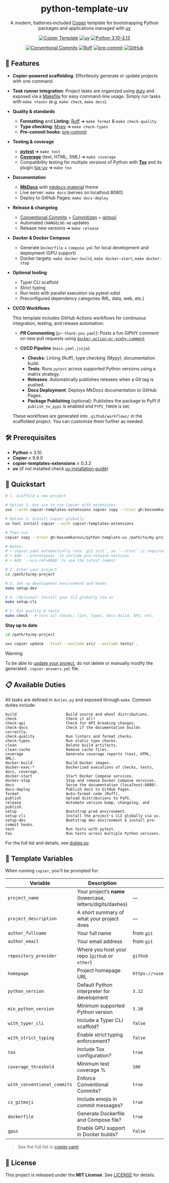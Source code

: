 <div align="center">

# python-template-uv

A modern, batteries‑included [Copier](https://github.com/copier-org/copier) template for bootstrapping Python packages and applications managed with [uv](https://github.com/Astral-Projects/uv)

[![Copier Template](https://img.shields.io/badge/copier-9.6.0-blue.svg)](https://copier.readthedocs.io/)
[![uv](https://img.shields.io/endpoint?url=https://raw.githubusercontent.com/astral-sh/uv/main/assets/badge/v0.json)](https://github.com/astral-sh/uv)
[![Python 3.10–3.13](https://img.shields.io/badge/python-3.10%20|%203.11%20|%203.12%20|%203.13-blue.svg)]()

[![Conventional Commits](https://img.shields.io/badge/Conventional%20Commits-1.0.0-%23FE5196?logo=conventionalcommits&logoColor=white)](https://conventionalcommits.org)
[![Ruff](https://img.shields.io/endpoint?url=https://raw.githubusercontent.com/astral-sh/ruff/main/assets/badge/v2.json)](https://github.com/astral-sh/ruff)
[![pre-commit](https://img.shields.io/badge/pre--commit-enabled-brightgreen?logo=pre-commit)](https://github.com/pre-commit/pre-commit)
[![GitHub](https://img.shields.io/github/license/bassemkaroui/python-template-uv)](https://github.com/bassemkaroui/python-template-uv/blob/main/LICENSE)

</div>

## 🚀 Features

- **Copier-powered scaffolding**:
  Effortlessly generate or update projects with one command.

- **Task runner integration**:
  Project tasks are organized using [duty](https://github.com/pawamoy/duty) and exposed via a [Makefile](https://github.com/bassemkaroui/python-template-uv/blob/main/template/Makefile.jinja) for easy command-line usage.
  Simply run tasks with `make <task>` (e.g. `make check`, `make docs`).

- **Quality & standards**

  - **Formatting** and **Linting**: [Ruff](https://github.com/astral-sh/ruff) ➜ `make format` & `make check-quality`
  - **Type checking**: [Mypy](https://github.com/python/mypy) ➜ `make check-types`
  - **Pre-commit hooks**: [pre-commit](https://pre-commit.com/)

- **Testing & coverage**

  - [**pytest**](https://github.com/pytest-dev/pytest) ➜ `make test`
  - [**Coverage**](https://github.com/nedbat/coveragepy) (text, HTML, XML) ➜ `make coverage`
  - Compatibility testing for multiple versions of Python with [**Tox**](https://github.com/tox-dev/tox) and its plugin [tox-uv](https://github.com/tox-dev/tox-uv) ➜ `make tox`

- **Documentation**

  - [**MkDocs**](https://github.com/mkdocs/mkdocs) with [mkdocs-material](https://github.com/squidfunk/mkdocs-material) theme
  - Live server: `make docs` (serves on localhost:8080)
  - Deploy to GitHub Pages: `make docs-deploy`

- **Release & changelog**

  - [Conventional Commits](https://www.conventionalcommits.org/) + [Commitizen](https://github.com/commitizen-tools/commitizen) + [gitmoji](https://github.com/ljnsn/cz-conventional-gitmoji)
  - Automated `CHANGELOG.md` updates
  - Release new versions ➜ `make release`

- **Docker & Docker Compose**

  - Generate `Dockerfile` + `compose.yml` for local development and deployment (GPU support)
  - Docker targets: `make docker-build`, `make docker-start`, `make docker-stop`

- **Optional tooling**

  - Typer CLI scaffold
  - Strict typing
  - Run tests with parallel execution via pytest-xdist
  - Preconfigured dependency categories (ML, data, web, etc.)

- **CI/CD Workflows**

  This template includes GitHub Actions workflows for continuous integration, testing, and release automation:

  - **PR Commenting** (`pr-thank-you.yaml`): Posts a fun GIPHY comment on new pull requests using [`docker-action-pr-giphy-comment`](https://github.com/bassemkaroui/docker-action-pr-giphy-comment)

  - **CI/CD Pipeline** (`main.yaml.jinja`):
    - **Checks**: Linting (Ruff), type checking (Mypy), documentation build.
    - **Tests**: Runs `pytest` across supported Python versions using a matrix strategy.
    - **Releases**: Automatically publishes releases when a Git tag is pushed.
    - **Docs Deployment**: Deploys MkDocs documentation to GitHub Pages.
    - **Package Publishing** (optional): Publishes the package to PyPI if `publish_to_pypi` is enabled and `PYPI_TOKEN` is set.

  These workflows are generated into `.github/workflows/` in the scaffolded project. You can customize them further as needed.

## 🛠 Prerequisites

- **Python** ≥ 3.10
- **Copier** ≥ 9.9.0
- **copier-templates-extensions** ≥ 0.3.2
- **uv** (if not installed check [uv installation guide](https://docs.astral.sh/uv/getting-started/installation/))

## 🎉 Quickstart

```bash
# 1. Scaffold a new project

# Option 1: Use uvx to run Copier with extensions
uvx --with copier-templates-extensions copier copy --trust gh:bassemkaroui/python-template-uv /path/to/my-project

# Option 2: Install Copier globally
uv tool install copier --with copier-templates-extensions

# Then run
copier copy --trust gh:bassemkaroui/python-template-uv /path/to/my-project

# Notes:
# • copier.yaml automatically runs `git init`, so `--trust` is required
# • Add `--prereleases` to include pre-release versions
# • Add `--vcs-ref=HEAD` to use the latest commit

# 2. Enter your project
cd /path/to/my-project

# 3. Set up development environment and hooks
make setup-dev

# 4. (Optional) Install your CLI globally via uv
make setup-cli

# 5. Run quality & tests
make check   # runs all checks: lint, types, docs build, API, etc.
```

**Stay up to date**

```bash
cd /path/to/my-project

uvx copier update --trust --exclude src/ --exclude tests/ .
```

> [!WARNING]
> To be able to [update your project](https://copier.readthedocs.io/en/stable/updating/), do not delete or manually modify the generated `.copier-answers.yml` file.

## 📋 Available Duties

All tasks are defined in `duties.py` and exposed through `make`. Common duties include:

```
build                      Build source and wheel distributions.
check                      Check it all!
check-api                  Check for API breaking changes.
check-docs                 Check if the documentation builds correctly.
check-quality              Run linters and format checks.
check-types                Run static type checks.
clean                      Delete build artifacts.
clean-cache                Remove cache files.
coverage                   Generate coverage reports (text, HTML, XML).
docker-build               Build Docker images.
docker-exec-*              Dockerized executions of checks, tests, docs, coverage.
docker-start               Start Docker Compose services.
docker-stop                Stop and remove Docker Compose services.
docs                       Serve the documentation (localhost:8080).
docs-deploy                Publish docs to GitHub Pages.
format                     Auto-format code (Ruff).
publish                    Upload distributions to PyPI.
release                    Automate version bump, changelog, and publish.
setup                      Bootstrap prod environment.
setup-cli                  Install the project's CLI globally via uv.
setup-dev                  Bootstrap dev environment & install pre-commit hooks.
test                       Run tests with pytest.
tox                        Run tests across multiple Python versions.
```

For the full list and details, see [duties.py](https://github.com/bassemkaroui/python-template-uv/blob/main/template/duties.py.jinja).

## 🔧 Template Variables

When running `copier`, you’ll be prompted for:

| Variable                    | Description                                                | Default                           |
| --------------------------- | ---------------------------------------------------------- | --------------------------------- |
| `project_name`              | Your project’s **name** (lowercase, letters/digits/dashes) | _—_                               |
| `project_description`       | A short summary of what your project does                  | _—_                               |
| `author_fullname`           | Your full name                                             | from `git`                        |
| `author_email`              | Your email address                                         | from `git`                        |
| `repository_provider`       | Where you host your repo (`github` or `other`)             | `github`                          |
| `homepage`                  | Project homepage URL                                       | `https://<user>.github.io/<proj>` |
| `python_version`            | Default Python interpreter for development                 | `3.12`                            |
| `min_python_version`        | Minimum supported Python version                           | `3.10`                            |
| `with_typer_cli`            | Include a Typer CLI scaffold?                              | `false`                           |
| `with_strict_typing`        | Enable strict typing enforcement?                          | `false`                           |
| `tox`                       | Include Tox configuration?                                 | `true`                            |
| `coverage_threshold`        | Minimum test coverage %                                    | `100`                             |
| `with_conventional_commits` | Enforce Conventional Commits?                              | `true`                            |
| `cz_gitmoji`                | Include emojis in commit messages?                         | `true`                            |
| `dockerfile`                | Generate Dockerfile and Compose file?                      | `true`                            |
| `gpus`                      | Enable GPU support in Docker builds?                       | `false`                           |

> See the full list in [copier.yaml](https://github.com/bassemkaroui/python-template-uv/blob/main/copier.yaml).

## 📄 License

This project is released under the **MIT License**. See [LICENSE](https://github.com/bassemkaroui/python-template-uv/blob/main/LICENSE) for details.
